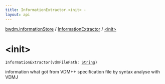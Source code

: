 ```yaml
---
title: InformationExtractor.<init> - 
layout: api
---
```


<div class='api-docs-breadcrumbs'><a href="../index.html">bwdm.informationStore</a> / <a href="index.html">InformationExtractor</a> / <a href="./-init-.html">&lt;init&gt;</a></div>

# &lt;init&gt;

<div class="signature"><code><span class="identifier">InformationExtractor</span><span class="symbol">(</span><span class="parameterName" id="bwdm.informationStore.InformationExtractor$<init>(kotlin.String)/vdmFilePath">vdmFilePath</span><span class="symbol">:</span>&nbsp;<a href="https://kotlinlang.org/api/latest/jvm/stdlib/kotlin/-string/index.html"><span class="identifier">String</span></a><span class="symbol">)</span></code></div>

information what got from VDM++ specification file by syntax analyse with VDMJ

